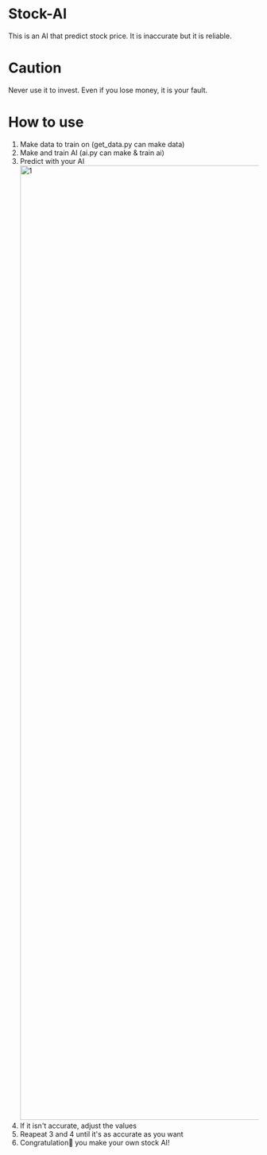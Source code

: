 # Stock-AI

This is an AI that predict stock price.
It is inaccurate but it is reliable.

# Caution
Never use it to invest.
Even if you lose money, it is your fault.

# How to use
1. Make data to train on (get_data.py can make data)
2. Make and train AI (ai.py can make & train ai)
3. Predict with your AI <img width="1920" alt="1" src="https://user-images.githubusercontent.com/98087876/202884667-21e8c1af-2ac2-47a4-8633-80f6ad4a6087.png">
4. If it isn't accurate, adjust the values
5. Reapeat 3 and 4 until it's as accurate as you want
6. Congratulation🎉 you make your own stock AI!
